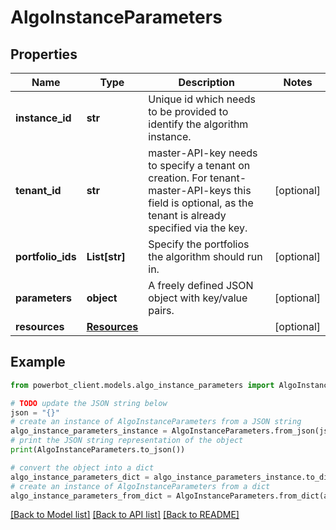 # AlgoInstanceParameters


## Properties

Name | Type | Description | Notes
------------ | ------------- | ------------- | -------------
**instance_id** | **str** | Unique id which needs to be provided to identify the algorithm instance. | 
**tenant_id** | **str** | master-API-key needs to specify a tenant on creation. For tenant-master-API-keys this field is optional, as the tenant is already specified via the key. | [optional] 
**portfolio_ids** | **List[str]** | Specify the portfolios the algorithm should run in. | [optional] 
**parameters** | **object** | A freely defined JSON object with key/value pairs. | [optional] 
**resources** | [**Resources**](Resources.md) |  | [optional] 

## Example

```python
from powerbot_client.models.algo_instance_parameters import AlgoInstanceParameters

# TODO update the JSON string below
json = "{}"
# create an instance of AlgoInstanceParameters from a JSON string
algo_instance_parameters_instance = AlgoInstanceParameters.from_json(json)
# print the JSON string representation of the object
print(AlgoInstanceParameters.to_json())

# convert the object into a dict
algo_instance_parameters_dict = algo_instance_parameters_instance.to_dict()
# create an instance of AlgoInstanceParameters from a dict
algo_instance_parameters_from_dict = AlgoInstanceParameters.from_dict(algo_instance_parameters_dict)
```
[[Back to Model list]](../README.md#documentation-for-models) [[Back to API list]](../README.md#documentation-for-api-endpoints) [[Back to README]](../README.md)


